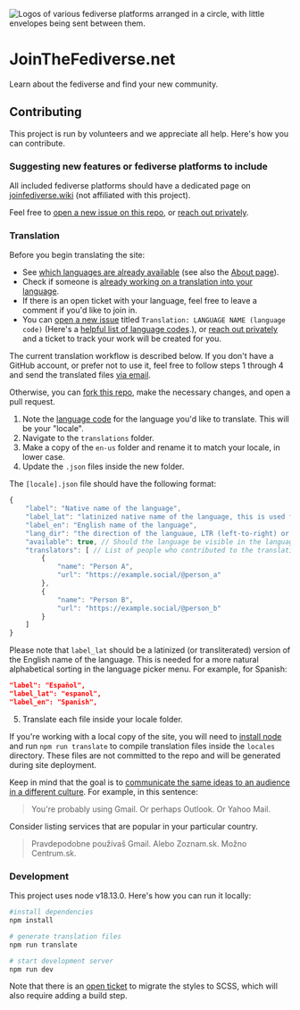 ![Logos of various fediverse platforms arranged in a circle, with little envelopes being sent between them.](public/images/images/fedi-920x240.png)
# JoinTheFediverse.net

Learn about the fediverse and find your new community.

## Contributing

This project is run by volunteers and we appreciate all help. Here's how you can contribute.

### Suggesting new features or fediverse platforms to include

All included fediverse platforms should have a dedicated page on [joinfediverse.wiki](https://joinfediverse.wiki/) (not affiliated with this project).

Feel free to [open a new issue on this repo](https://github.com/jointhefediverse-net/jointhefediverse.net/issues/new/choose), or [reach out privately](https://stefanbohacek.com/contact/).


### Translation

Before you begin translating the site:

- See [which languages are already available](https://github.com/jointhefediverse-net/jointhefediverse.net/tree/main/translations) (see also the [About page](https://jointhefediverse.net/about)).
- Check if someone is [already working on a translation into your language](https://github.com/jointhefediverse-net/jointhefediverse.net/issues?q=is%3Aopen+is%3Aissue+sort%3Aupdated-desc+label%3Atranslation).
- If there is an open ticket with your language, feel free to leave a comment if you'd like to join in.
- You can [open a new issue](https://github.com/jointhefediverse-net/jointhefediverse.net/issues/new?assignees=&labels=translation&projects=&template=translation.md&title=Translation%3A+LANGUAGE+NAME+%28language-code%29) titled `Translation: LANGUAGE NAME (language code)` (Here's a [helpful list of language codes](https://www.andiamo.co.uk/resources/iso-language-codes/ ).), or [reach out privately](https://stefanbohacek.com/contact/) and a ticket to track your work will be created for you.

The current translation workflow is described below. If you don't have a GitHub account, or prefer not to use it, feel free to follow steps 1 through 4 and send the translated files [via email](https://stefanbohacek.com/contact/).

Otherwise, you can [fork this repo](https://docs.github.com/en/get-started/quickstart/fork-a-repo), make the necessary changes, and open a pull request.

1. Note the [language code](https://www.ibm.com/docs/en/datacap/9.1.8?topic=support-supported-language-codes) for the language you'd like to translate. This will be your "locale".
2. Navigate to the `translations` folder.
3. Make a copy of the `en-us` folder and rename it to match your locale, in lower case.
4. Update the `.json` files inside the new folder.

The `[locale].json` file should have the following format:

```js
{
    "label": "Native name of the language",
    "label_lat": "latinized native name of the language, this is used for sorting",
    "label_en": "English name of the language",
    "lang_dir": "the direction of the languaue, LTR (left-to-right) or RTL (right-to-left)",
    "available": true, // Should the language be visible in the language picker? true or false
    "translators": [ // List of people who contributed to the translation
        {
            "name": "Person A",
            "url": "https://example.social/@person_a"
        },
        {
            "name": "Person B",
            "url": "https://example.social/@person_b"
        }
    ]
}
```

Please note that `label_lat` should be a latinized (or transliterated) version of the English name of the language. This is needed for a more natural alphabetical sorting in the language picker menu. For example, for Spanish:

```json
"label": "Español",
"label_lat": "espanol",
"label_en": "Spanish",
```

5. Translate each file inside your locale folder.

If you're working with a local copy of the site, you will need to [install node](https://nodejs.org/en/download) and run `npm run translate` to compile  translation files inside the `locales` directory. These files are not committed to the repo and will be generated during site deployment. 

Keep in mind that the goal is to [communicate the same ideas to an audience in a different culture](https://localizejs.com/articles/what-is-the-difference-between-translation-and-localization/). For example, in this sentence:

> You're probably using Gmail. Or perhaps Outlook. Or Yahoo Mail.

Consider listing services that are popular in your particular country.

> Pravdepodobne používaš Gmail. Alebo Zoznam.sk. Možno Centrum.sk.


### Development

This project uses node v18.13.0. Here's how you can run it locally:

```sh
#install dependencies
npm install

# generate translation files
npm run translate

# start development server
npm run dev
```
Note that there is an [open ticket](https://github.com/jointhefediverse-net/jointhefediverse.net/issues/13) to migrate the styles to SCSS, which will also require adding a build step.
